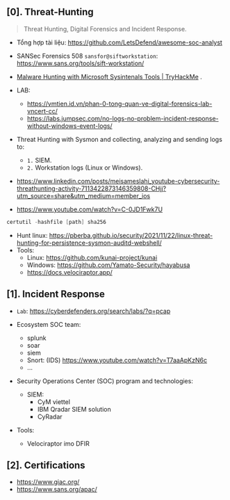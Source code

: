 ## [0]. Threat-Hunting

> Threat Hunting, Digital Forensics and Incident Response.

- Tổng hợp tài liệu: https://github.com/LetsDefend/awesome-soc-analyst
- SANSec Forensics 508 `sansfor@siftworkstation`: https://www.sans.org/tools/sift-workstation/
- [Malware Hunting with Microsoft Sysintenals Tools | TryHackMe](https://www.youtube.com/watch?v=owAOHsLyD3Y) .
- LAB:
	- https://vmtien.id.vn/phan-0-tong-quan-ve-digital-forensics-lab-vncert-cc/
	- https://labs.jumpsec.com/no-logs-no-problem-incident-response-without-windows-event-logs/
- Threat Hunting with Sysmon and collecting, analyzing and sending logs to:
  * `1.` SIEM.
  * `2.` Workstation logs (Linux or Windows).
- https://www.linkedin.com/posts/meisameslahi_youtube-cybersecurity-threathunting-activity-7113422873146359808-CHjj?utm_source=share&utm_medium=member_ios

- https://www.youtube.com/watch?v=C-0JD1Fwk7U

```ps1
certutil -hashfile [path] sha256
```

- Hunt linux: https://pberba.github.io/security/2021/11/22/linux-threat-hunting-for-persistence-sysmon-auditd-webshell/
- Tools:
  - Linux: https://github.com/kunai-project/kunai
  - Windows: https://github.com/Yamato-Security/hayabusa
  - https://docs.velociraptor.app/
  
## [1]. Incident Response
- `Lab`: https://cyberdefenders.org/search/labs/?q=pcap
- Ecosystem SOC team:
  - splunk
  - soar
  - siem
  - Snort: (IDS) https://www.youtube.com/watch?v=T7aaApKzN6c
  - ...
- Security Operations Center (SOC) program and technologies:
  * SIEM:
    + CyM viettel
    + IBM Qradar SIEM solution
    + CyRadar 

- Tools:
   * Velociraptor imo DFIR

## [2]. Certifications
- https://www.giac.org/
- https://www.sans.org/apac/

